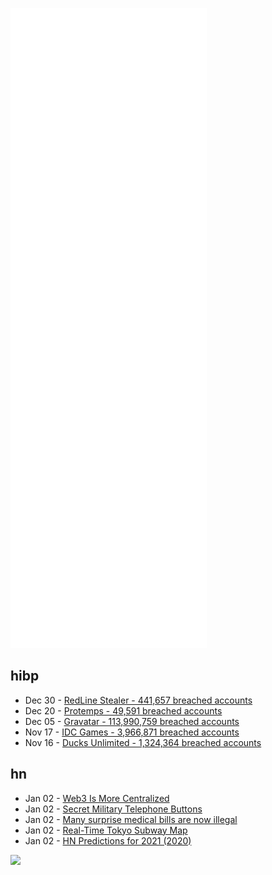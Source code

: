 ![Metrics](https://raw.githubusercontent.com/phixion/phixion/master/metrics.svg)

## hibp

<!--
for https://github.com/phixion/phixion/blob/main/.github/workflows/feeds.yml
-->
<!--START_SECTION:haveibeenpwnd-->
- Dec 30 - [RedLine Stealer - 441,657 breached accounts](https://haveibeenpwned.com/PwnedWebsites#RedLineStealer)
- Dec 20 - [Protemps - 49,591 breached accounts](https://haveibeenpwned.com/PwnedWebsites#Protemps)
- Dec 05 - [Gravatar - 113,990,759 breached accounts](https://haveibeenpwned.com/PwnedWebsites#Gravatar)
- Nov 17 - [IDC Games - 3,966,871 breached accounts](https://haveibeenpwned.com/PwnedWebsites#IDCGames)
- Nov 16 - [Ducks Unlimited - 1,324,364 breached accounts](https://haveibeenpwned.com/PwnedWebsites#DucksUnlimited)
<!--END_SECTION:haveibeenpwnd-->

## hn

<!--
for https://github.com/phixion/phixion/blob/main/.github/workflows/feeds.yml
-->
<!--START_SECTION:hn-->
- Jan 02 - [Web3 Is More Centralized](https://blog.wesleyac.com/posts/web3-centralized)
- Jan 02 - [Secret Military Telephone Buttons](https://computer.rip/2022-01-01-secret-military-telephone-buttons.html)
- Jan 02 - [Many surprise medical bills are now illegal](https://www.axios.com/surprise-medical-bills-illegal-doctors-insurers-faac35a7-a2db-4555-a172-7de5f4c3cc54.html)
- Jan 02 - [Real-Time Tokyo Subway Map](https://minitokyo3d.com)
- Jan 02 - [HN Predictions for 2021 (2020)](https://news.ycombinator.com/item?id=25594068)
<!--END_SECTION:hn-->

<!--
for https://yhype.me
-->
![](https://hit.yhype.me/github/profile?user_id=13013670)
